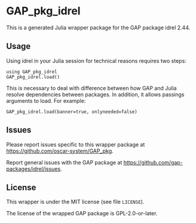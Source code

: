 # GAP_pkg_idrel

This is a generated Julia wrapper package for the GAP package idrel 2.44.

## Usage

Using idrel in your Julia session for technical reasons requires two steps:

    using GAP_pkg_idrel
    GAP_pkg_idrel.load()

This is necessary to deal with difference between how GAP and Julia
resolve dependencies between packages. In addition, it allows passings
arguments to load. For example:

    GAP_pkg_idrel.load(banner=true, onlyneeded=false)

## Issues

Please report issues specific to this wrapper package at <https://github.com/oscar-system/GAP_pkg>.

Report general issues with the GAP package at <https://github.com/gap-packages/idrel/issues>.

## License

This wrapper is under the MIT license (see file `LICENSE`).

The license of the wrapped GAP package is GPL-2.0-or-later.
